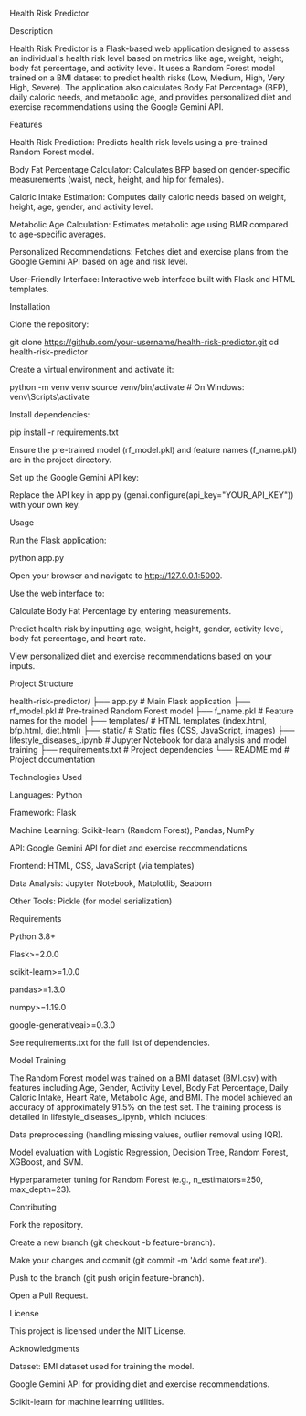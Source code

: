 Health Risk Predictor

Description

Health Risk Predictor is a Flask-based web application designed to assess an individual's health risk level based on metrics like age, weight, height, body fat percentage, and activity level. It uses a Random Forest model trained on a BMI dataset to predict health risks (Low, Medium, High, Very High, Severe). The application also calculates Body Fat Percentage (BFP), daily caloric needs, and metabolic age, and provides personalized diet and exercise recommendations using the Google Gemini API.

Features





Health Risk Prediction: Predicts health risk levels using a pre-trained Random Forest model.



Body Fat Percentage Calculator: Calculates BFP based on gender-specific measurements (waist, neck, height, and hip for females).



Caloric Intake Estimation: Computes daily caloric needs based on weight, height, age, gender, and activity level.



Metabolic Age Calculation: Estimates metabolic age using BMR compared to age-specific averages.



Personalized Recommendations: Fetches diet and exercise plans from the Google Gemini API based on age and risk level.



User-Friendly Interface: Interactive web interface built with Flask and HTML templates.

Installation





Clone the repository:

git clone https://github.com/your-username/health-risk-predictor.git
cd health-risk-predictor



Create a virtual environment and activate it:

python -m venv venv
source venv/bin/activate  # On Windows: venv\Scripts\activate



Install dependencies:

pip install -r requirements.txt



Ensure the pre-trained model (rf_model.pkl) and feature names (f_name.pkl) are in the project directory.



Set up the Google Gemini API key:





Replace the API key in app.py (genai.configure(api_key="YOUR_API_KEY")) with your own key.

Usage





Run the Flask application:

python app.py



Open your browser and navigate to http://127.0.0.1:5000.



Use the web interface to:





Calculate Body Fat Percentage by entering measurements.



Predict health risk by inputting age, weight, height, gender, activity level, body fat percentage, and heart rate.



View personalized diet and exercise recommendations based on your inputs.

Project Structure

health-risk-predictor/
├── app.py                   # Main Flask application
├── rf_model.pkl             # Pre-trained Random Forest model
├── f_name.pkl               # Feature names for the model
├── templates/               # HTML templates (index.html, bfp.html, diet.html)
├── static/                  # Static files (CSS, JavaScript, images)
├── lifestyle_diseases_.ipynb # Jupyter Notebook for data analysis and model training
├── requirements.txt         # Project dependencies
└── README.md                # Project documentation

Technologies Used





Languages: Python



Framework: Flask



Machine Learning: Scikit-learn (Random Forest), Pandas, NumPy



API: Google Gemini API for diet and exercise recommendations



Frontend: HTML, CSS, JavaScript (via templates)



Data Analysis: Jupyter Notebook, Matplotlib, Seaborn



Other Tools: Pickle (for model serialization)

Requirements





Python 3.8+



Flask>=2.0.0



scikit-learn>=1.0.0



pandas>=1.3.0



numpy>=1.19.0



google-generativeai>=0.3.0



See requirements.txt for the full list of dependencies.

Model Training

The Random Forest model was trained on a BMI dataset (BMI.csv) with features including Age, Gender, Activity Level, Body Fat Percentage, Daily Caloric Intake, Heart Rate, Metabolic Age, and BMI. The model achieved an accuracy of approximately 91.5% on the test set. The training process is detailed in lifestyle_diseases_.ipynb, which includes:





Data preprocessing (handling missing values, outlier removal using IQR).



Model evaluation with Logistic Regression, Decision Tree, Random Forest, XGBoost, and SVM.



Hyperparameter tuning for Random Forest (e.g., n_estimators=250, max_depth=23).

Contributing





Fork the repository.



Create a new branch (git checkout -b feature-branch).



Make your changes and commit (git commit -m 'Add some feature').



Push to the branch (git push origin feature-branch).



Open a Pull Request.

License

This project is licensed under the MIT License.

Acknowledgments





Dataset: BMI dataset used for training the model.



Google Gemini API for providing diet and exercise recommendations.



Scikit-learn for machine learning utilities.
